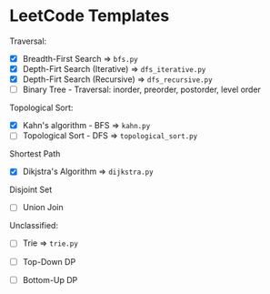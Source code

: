 # LeetCode Templates

Traversal:
- [X] Breadth-First Search => `bfs.py`
- [X] Depth-Firt Search (Iterative) => `dfs_iterative.py`
- [X] Depth-Firt Search (Recursive) => `dfs_recursive.py`
- [ ] Binary Tree - Traversal: inorder, preorder, postorder, level order

Topological Sort:
- [X] Kahn's algorithm - BFS => `kahn.py`
- [ ] Topological Sort - DFS => `topological_sort.py`

Shortest Path
- [X] Dikjstra's Algorithm => `dijkstra.py`

Disjoint Set
- [ ] Union Join 

Unclassified:
- [ ] Trie => `trie.py`
- [ ] Top-Down DP
- [ ] Bottom-Up DP

